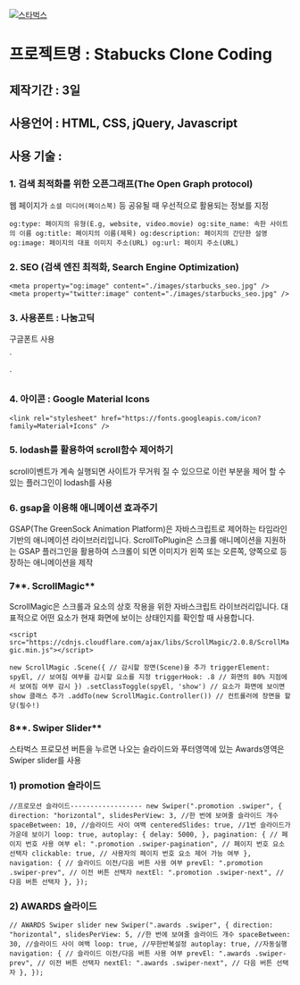 [![스타벅스](https://soyoungday.github.io/Starbucks/favicon.ico)](https://github.com/soyoungday/Starbucks.git)

# **프로젝트명 : Stabucks Clone Coding**

## **제작기간 : 3일**

## **사용언어 : HTML, CSS, jQuery, Javascript**

## **사용 기술 :**

### **1. 검색 최적화를 위한 오픈그래프(The Open Graph protocol)**

웹 페이지가 `소셜 미디어(페이스북)` 등 공유될 때 우선적으로 활용되는 정보를 지정

`og:type: 페이지의 유형(E.g, website, video.movie)
og:site_name: 속한 사이트의 이름
og:title: 페이지의 이름(제목)
og:description: 페이지의 간단한 설명
og:image: 페이지의 대표 이미지 주소(URL)
og:url: 페이지 주소(URL)`

### **2. SEO (검색 엔진 최적화, Search Engine Optimization)**

`<meta property="og:image" content="./images/starbucks_seo.jpg" />
<meta property="twitter:image" content="./images/starbucks_seo.jpg" />`

### **3. 사용폰트 : 나눔고딕**

구글폰트 사용

`<link rel="preconnect" href="https://fonts.gstatic.com" />
<link href="https://fonts.googleapis.com/css2?family=Nanum+Gothic:wght@400;700&display=swap" rel="stylesheet" />`

### **4. 아이콘 : Google Material Icons**

`<link rel="stylesheet" href="https://fonts.googleapis.com/icon?family=Material+Icons" />`

### **5. lodash를 활용하여 scroll함수 제어하기**

scroll이벤트가 계속 실행되면 사이트가 무거워 질 수 있으므로 이런 부분을 제어 할 수 있는 플러그인이 lodash를 사용

### **6. gsap을 이용해 애니메이션 효과주기**

GSAP(The GreenSock Animation Platform)은 자바스크립트로 제어하는 타임라인 기반의 애니메이션 라이브러리입니다. ScrollToPlugin은 스크롤 애니메이션을 지원하는 GSAP 플러그인을 활용하여 스크롤이 되면 이미지가 왼쪽 또는 오른쪽, 양쪽으로 등장하는 애니메이션을 제작

### 7**. ScrollMagic**

ScrollMagic은 스크롤과 요소의 상호 작용을 위한 자바스크립트 라이브러리입니다. 대표적으로 어떤 요소가 현재 화면에 보이는 상태인지를 확인할 때 사용합니다.

`<script src="https://cdnjs.cloudflare.com/ajax/libs/ScrollMagic/2.0.8/ScrollMagic.min.js"></script>`

`new ScrollMagic
  .Scene({ // 감시할 장면(Scene)을 추가
    triggerElement: spyEl, // 보여짐 여부를 감시할 요소를 지정
    triggerHook: .8 // 화면의 80% 지점에서 보여짐 여부 감시
  })
  .setClassToggle(spyEl, 'show') // 요소가 화면에 보이면 show 클래스 추가
  .addTo(new ScrollMagic.Controller()) // 컨트롤러에 장면을 할당(필수!)`

### 8**. Swiper Slider**

스타벅스 프로모션 버튼을 누르면 나오는 슬라이드와 푸터영역에 있는 Awards영역은 Swiper slider를 사용

### **1) promotion 슬라이드**

`//프로모션 슬라이드------------------
new Swiper(".promotion .swiper", {
direction: "horizontal",
slidesPerView: 3, //한 번에 보여줄 슬라이드 개수
spaceBetween: 10, //슬라이드 사이 여백
centeredSlides: true, //1번 슬라이드가 가운데 보이기
loop: true,
autoplay: {
  delay: 5000,
},
pagination: {
  // 페이지 번호 사용 여부
  el: ".promotion .swiper-pagination", // 페이지 번호 요소 선택자
  clickable: true, // 사용자의 페이지 번호 요소 제어 가능 여부
},
navigation: {
  // 슬라이드 이전/다음 버튼 사용 여부
  prevEl: ".promotion .swiper-prev", // 이전 버튼 선택자
  nextEl: ".promotion .swiper-next", // 다음 버튼 선택자
},
});`

### **2) AWARDS 슬라이드**

`// AWARDS Swiper slider
new Swiper(".awards .swiper", {
direction: "horizontal",
slidesPerView: 5, //한 번에 보여줄 슬라이드 개수
spaceBetween: 30, //슬라이드 사이 여백
loop: true, //무한반복설정
autoplay: true, //자동실행
navigation: {
  // 슬라이드 이전/다음 버튼 사용 여부
  prevEl: ".awards .swiper-prev", // 이전 버튼 선택자
  nextEl: ".awards .swiper-next", // 다음 버튼 선택자
},
});`

